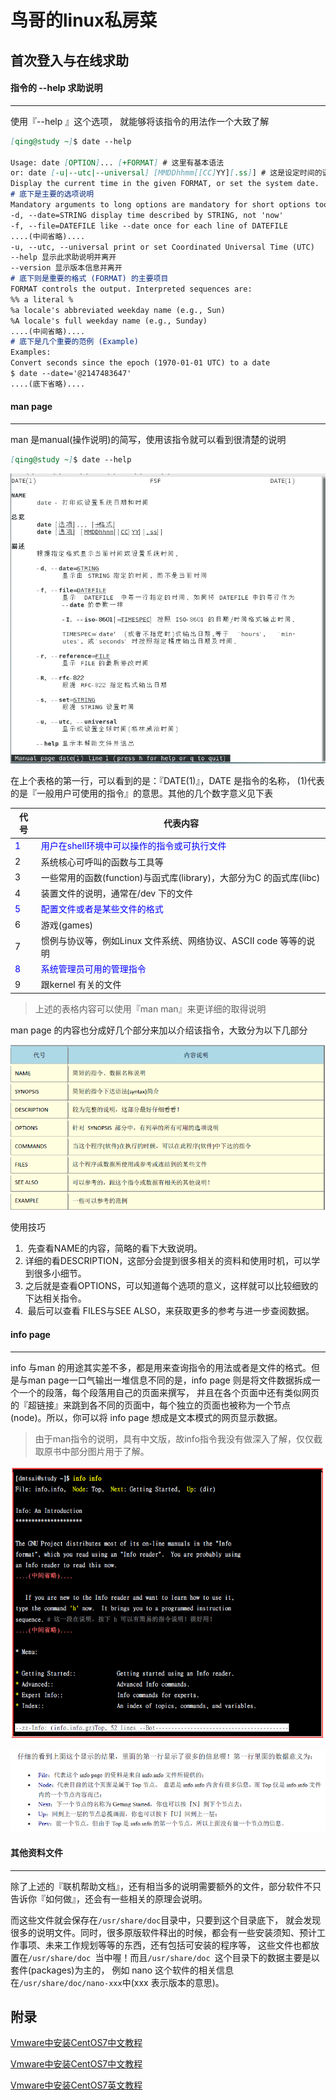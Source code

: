 # 鸟哥的linux私房菜



## 首次登入与在线求助



#### 指令的 --help 求助说明

---

使用『--help 』这个选项， 就能够将该指令的用法作一个大致了解

``` markdown
[qing@study ~]$ date --help

Usage: date [OPTION]... [+FORMAT] # 这里有基本语法
or: date [-u|--utc|--universal] [MMDDhhmm[[CC]YY][.ss]] # 这是设定时间的语法
Display the current time in the given FORMAT, or set the system date.
# 底下是主要的选项说明
Mandatory arguments to long options are mandatory for short options too.
-d, --date=STRING display time described by STRING, not 'now'
-f, --file=DATEFILE like --date once for each line of DATEFILE
....(中间省略)....
-u, --utc, --universal print or set Coordinated Universal Time (UTC)
--help 显示此求助说明并离开
--version 显示版本信息并离开
# 底下则是重要的格式 (FORMAT) 的主要项目
FORMAT controls the output. Interpreted sequences are:
%% a literal %
%a locale's abbreviated weekday name (e.g., Sun)
%A locale's full weekday name (e.g., Sunday)
....(中间省略)....
# 底下是几个重要的范例 (Example)
Examples:
Convert seconds since the epoch (1970-01-01 UTC) to a date
$ date --date='@2147483647'
....(底下省略)....

```



#### man page

---

man 是manual(操作说明)的简写，使用该指令就可以看到很清楚的说明

```markdown
[qing@study ~]$ date --help
```

![0001](static\picture\0001.png)

在上个表格的第一行，可以看到的是：『DATE(1)』，DATE 是指令的名称， (1)代表的是『一般用户可使用的指令』的意思。其他的几个数字意义见下表

| 代号                      | 代表内容                                                     |
| ------------------------- | ------------------------------------------------------------ |
| <font color=blue>1</font> | <font color=blue>用户在shell环境中可以操作的指令或可执行文件</font> |
| 2                         | 系统核心可呼叫的函数与工具等                                 |
| 3                         | 一些常用的函数(function)与函式库(library)，大部分为C 的函式库(libc) |
| 4                         | 装置文件的说明，通常在/dev 下的文件                          |
| <font color=blue>5</font> | <font color=blue>配置文件或者是某些文件的格式</font>         |
| 6                         | 游戏(games)                                                  |
| 7                         | 惯例与协议等，例如Linux 文件系统、网络协议、ASCII code 等等的说明 |
| <font color=blue>8</font> | <font color=blue>系统管理员可用的管理指令</font>             |
| 9                         | 跟kernel 有关的文件                                          |

> 上述的表格内容可以使用『man man』来更详细的取得说明

man page 的内容也分成好几个部分来加以介绍该指令，大致分为以下几部分

![0002](static\picture\0002.png)

使用技巧

1. ​	先查看NAME的内容，简略的看下大致说明。
2. ​    详细的看DESCRIPTION，这部分会提到很多相关的资料和使用时机，可以学到很多小细节。
3. ​    之后就是查看OPTIONS，可以知道每个选项的意义，这样就可以比较细致的下达相关指令。
4. ​    最后可以查看 FILES与SEE ALSO，来获取更多的参考与进一步查阅数据。



#### info page

---

info 与man 的用途其实差不多，都是用来查询指令的用法或者是文件的格式。但是与man page一口气输出一堆信息不同的是，info page 则是将文件数据拆成一个一个的段落，每个段落用自己的页面来撰写， 并且在各个页面中还有类似网页的『超链接』来跳到各不同的页面中，每个独立的页面也被称为一个节点(node)。所以，你可以将 info page 想成是文本模式的网页显示数据。

> 由于man指令的说明，具有中文版，故info指令我没有做深入了解，仅仅截取原书中部分图片用于了解。

![0003](static\picture\0003.png)

![0004](static\picture\0004.png)



#### 其他资料文件

---

除了上述的『联机帮助文档』，还有相当多的说明需要额外的文件，部分软件不只告诉你『如何做』，还会有一些相关的原理会说明。

而这些文件就会保存在```/usr/share/doc```目录中，只要到这个目录底下， 就会发现很多的说明文件。同时，很多原版软件释出的时候，都会有一些安装须知、预计工作事项、未来工作规划等等的东西，还有包括可安装的程序等， 这些文件也都放置在```/usr/share/doc ```当中喔！而且```/usr/share/doc ```这个目录下的数据主要是以套件(packages)为主的， 例如 nano 这个软件的相关信息在`/usr/share/doc/nano-xxx`中(xxx 表示版本的意思)。











## 附录

[Vmware中安装CentOS7中文教程](static/document/VMware安装CentOS7.docx "本地文件")

[Vmware中安装CentOS7中文教程](https://github.com/Sunqingbao/Study/tree/study-dev/book-notes/linux/document/VMware安装CentOS7.docx "GitHub线上文件")

[Vmware中安装CentOS7英文教程](https://www.tecmint.com/centos-7-installation/)

